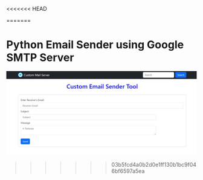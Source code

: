 <<<<<<< HEAD

=======
# Python Email Sender using Google SMTP Server

![Alt text](https://github.com/shmilon/Python-projects/blob/main/mail_server/Screenshot.jpg "web preview")
>>>>>>> 03b5fcd4a0b2d0e1ff130b1bc9f046bf6597a5ea
